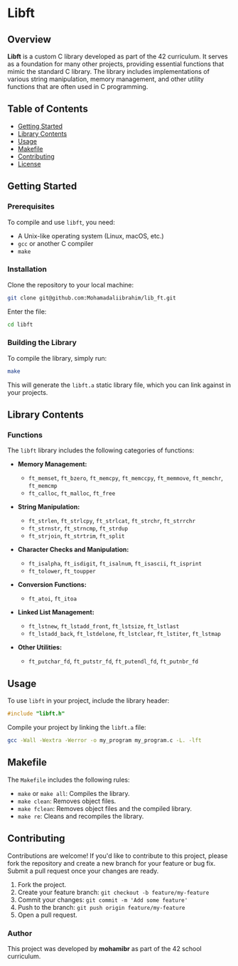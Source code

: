 
# Libft

## Overview

**Libft** is a custom C library developed as part of the 42 curriculum. It serves as a foundation for many other projects, providing essential functions that mimic the standard C library. The library includes implementations of various string manipulation, memory management, and other utility functions that are often used in C programming.

## Table of Contents

- [Getting Started](#getting-started)
- [Library Contents](#library-contents)
- [Usage](#usage)
- [Makefile](#makefile)
- [Contributing](#contributing)
- [License](#license)

## Getting Started

### Prerequisites

To compile and use `libft`, you need:
- A Unix-like operating system (Linux, macOS, etc.)
- `gcc` or another C compiler
- `make`

### Installation

Clone the repository to your local machine:

```bash
git clone git@github.com:Mohamadaliibrahim/lib_ft.git
```
Enter the file:
```bash
cd libft
```

### Building the Library

To compile the library, simply run:

```bash
make
```

This will generate the `libft.a` static library file, which you can link against in your projects.

## Library Contents

### Functions

The `libft` library includes the following categories of functions:

- **Memory Management:**
  - `ft_memset`, `ft_bzero`, `ft_memcpy`, `ft_memccpy`, `ft_memmove`, `ft_memchr`, `ft_memcmp`
  - `ft_calloc`, `ft_malloc`, `ft_free`

- **String Manipulation:**
  - `ft_strlen`, `ft_strlcpy`, `ft_strlcat`, `ft_strchr`, `ft_strrchr`
  - `ft_strnstr`, `ft_strncmp`, `ft_strdup`
  - `ft_strjoin`, `ft_strtrim`, `ft_split`

- **Character Checks and Manipulation:**
  - `ft_isalpha`, `ft_isdigit`, `ft_isalnum`, `ft_isascii`, `ft_isprint`
  - `ft_tolower`, `ft_toupper`

- **Conversion Functions:**
  - `ft_atoi`, `ft_itoa`

- **Linked List Management:**
  - `ft_lstnew`, `ft_lstadd_front`, `ft_lstsize`, `ft_lstlast`
  - `ft_lstadd_back`, `ft_lstdelone`, `ft_lstclear`, `ft_lstiter`, `ft_lstmap`

- **Other Utilities:**
  - `ft_putchar_fd`, `ft_putstr_fd`, `ft_putendl_fd`, `ft_putnbr_fd`

## Usage

To use `libft` in your project, include the library header:

```c
#include "libft.h"
```

Compile your project by linking the `libft.a` file:

```bash
gcc -Wall -Wextra -Werror -o my_program my_program.c -L. -lft
```

## Makefile

The `Makefile` includes the following rules:

- `make` or `make all`: Compiles the library.
- `make clean`: Removes object files.
- `make fclean`: Removes object files and the compiled library.
- `make re`: Cleans and recompiles the library.

## Contributing

Contributions are welcome! If you'd like to contribute to this project, please fork the repository and create a new branch for your feature or bug fix. Submit a pull request once your changes are ready.

1. Fork the project.
2. Create your feature branch: `git checkout -b feature/my-feature`
3. Commit your changes: `git commit -m 'Add some feature'`
4. Push to the branch: `git push origin feature/my-feature`
5. Open a pull request.


### Author

This project was developed by **mohamibr** as part of the 42 school curriculum.
